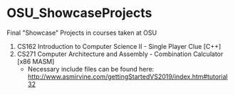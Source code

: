 # OSU_ShowcaseProjects
Final "Showcase" Projects in courses taken at OSU

1) CS162 Introduction to Computer Science II - Single Player Clue [C++]
2) CS271 Computer Architecture and Assembly - Combination Calculator [x86 MASM]
    - Necessary include files can be found here: http://www.asmirvine.com/gettingStartedVS2019/index.htm#tutorial32 
